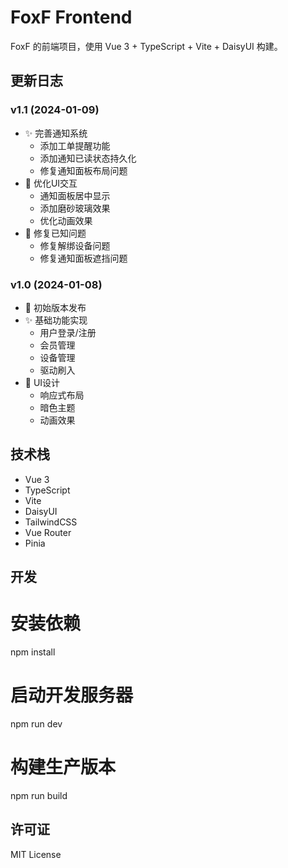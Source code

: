 # FoxF Frontend

FoxF 的前端项目，使用 Vue 3 + TypeScript + Vite + DaisyUI 构建。

## 更新日志

### v1.1 (2024-01-09)
- ✨ 完善通知系统
  - 添加工单提醒功能
  - 添加通知已读状态持久化
  - 修复通知面板布局问题
- 🎨 优化UI交互
  - 通知面板居中显示
  - 添加磨砂玻璃效果
  - 优化动画效果
- 🐛 修复已知问题
  - 修复解绑设备问题
  - 修复通知面板遮挡问题

### v1.0 (2024-01-08)
- 🎉 初始版本发布
- ✨ 基础功能实现
  - 用户登录/注册
  - 会员管理
  - 设备管理
  - 驱动刷入
- 🎨 UI设计
  - 响应式布局
  - 暗色主题
  - 动画效果

## 技术栈
- Vue 3
- TypeScript
- Vite
- DaisyUI
- TailwindCSS
- Vue Router
- Pinia

## 开发

# 安装依赖
npm install

# 启动开发服务器
npm run dev

# 构建生产版本
npm run build

## 许可证
MIT License